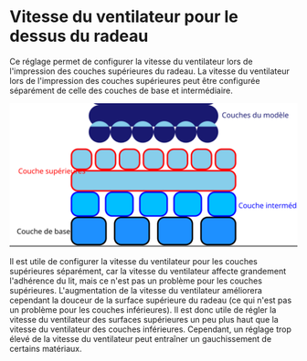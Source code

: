 Vitesse du ventilateur pour le dessus du radeau
===

Ce réglage permet de configurer la vitesse du ventilateur lors de l'impression des couches supérieures du radeau. La vitesse du ventilateur lors de l'impression des couches supérieures peut être configurée séparément de celle des couches de base et intermédiaire.

![Où se trouvent les couches supérieures dans le radeau](../images/raft_dimensions_simplified_fr.svg)

Il est utile de configurer la vitesse du ventilateur pour les couches supérieures séparément, car la vitesse du ventilateur affecte grandement l'adhérence du lit, mais ce n'est pas un problème pour les couches supérieures. L'augmentation de la vitesse du ventilateur améliorera cependant la douceur de la surface supérieure du radeau (ce qui n'est pas un problème pour les couches inférieures). Il est donc utile de régler la vitesse du ventilateur des surfaces supérieures un peu plus haut que la vitesse du ventilateur des couches inférieures. Cependant, un réglage trop élevé de la vitesse du ventilateur peut entraîner un gauchissement de certains matériaux.
